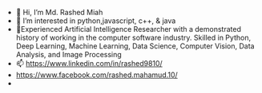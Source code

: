 - 👋 Hi, I’m Md. Rashed Miah
- 👀 I’m interested in python,javascript, c++, & java
- 🌱Experienced Artificial Intelligence Researcher with a demonstrated history of working in the computer software industry. Skilled in Python, Deep Learning, Machine Learning, Data Science, Computer Vision, Data Analysis, and Image Processing
- 📫 https://www.linkedin.com/in/rashed9810/
- https://www.facebook.com/rashed.mahamud.10/
- 

<!---
rashed9810/rashed9810 is a ✨ special ✨ repository because its `README.md` (this file) appears on your GitHub profile.
You can click the Preview link to take a look at your changes.
--->

